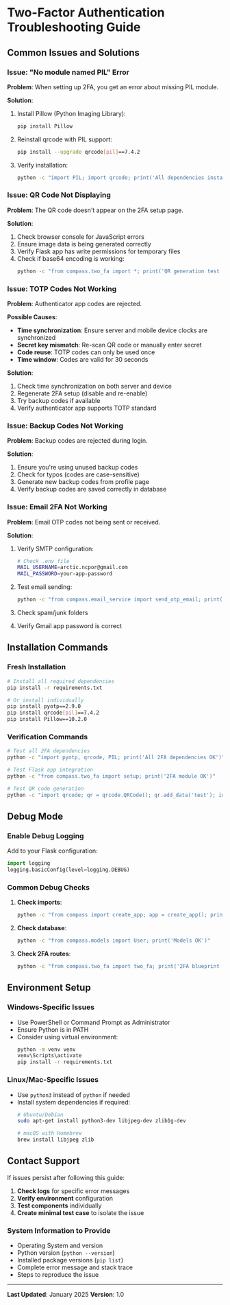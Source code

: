# Two-Factor Authentication Troubleshooting Guide

## Common Issues and Solutions

### Issue: "No module named PIL" Error

**Problem**: When setting up 2FA, you get an error about missing PIL module.

**Solution**:
1. Install Pillow (Python Imaging Library):
   ```bash
   pip install Pillow
   ```

2. Reinstall qrcode with PIL support:
   ```bash
   pip install --upgrade qrcode[pil]==7.4.2
   ```

3. Verify installation:
   ```bash
   python -c "import PIL; import qrcode; print('All dependencies installed correctly')"
   ```

### Issue: QR Code Not Displaying

**Problem**: The QR code doesn't appear on the 2FA setup page.

**Solution**:
1. Check browser console for JavaScript errors
2. Ensure image data is being generated correctly
3. Verify Flask app has write permissions for temporary files
4. Check if base64 encoding is working:
   ```bash
   python -c "from compass.two_fa import *; print('QR generation test passed')"
   ```

### Issue: TOTP Codes Not Working

**Problem**: Authenticator app codes are rejected.

**Possible Causes**:
- **Time synchronization**: Ensure server and mobile device clocks are synchronized
- **Secret key mismatch**: Re-scan QR code or manually enter secret
- **Code reuse**: TOTP codes can only be used once
- **Time window**: Codes are valid for 30 seconds

**Solution**:
1. Check time synchronization on both server and device
2. Regenerate 2FA setup (disable and re-enable)
3. Try backup codes if available
4. Verify authenticator app supports TOTP standard

### Issue: Backup Codes Not Working

**Problem**: Backup codes are rejected during login.

**Solution**:
1. Ensure you're using unused backup codes
2. Check for typos (codes are case-sensitive)
3. Generate new backup codes from profile page
4. Verify backup codes are saved correctly in database

### Issue: Email 2FA Not Working

**Problem**: Email OTP codes not being sent or received.

**Solution**:
1. Verify SMTP configuration:
   ```bash
   # Check .env file
   MAIL_USERNAME=arctic.ncpor@gmail.com
   MAIL_PASSWORD=your-app-password
   ```

2. Test email sending:
   ```bash
   python -c "from compass.email_service import send_otp_email; print('Email service test')"
   ```

3. Check spam/junk folders
4. Verify Gmail app password is correct

## Installation Commands

### Fresh Installation
```bash
# Install all required dependencies
pip install -r requirements.txt

# Or install individually
pip install pyotp==2.9.0
pip install qrcode[pil]==7.4.2
pip install Pillow==10.2.0
```

### Verification Commands
```bash
# Test all 2FA dependencies
python -c "import pyotp, qrcode, PIL; print('All 2FA dependencies OK')"

# Test Flask app integration
python -c "from compass.two_fa import setup; print('2FA module OK')"

# Test QR code generation
python -c "import qrcode; qr = qrcode.QRCode(); qr.add_data('test'); img = qr.make_image(); print('QR generation OK')"
```

## Debug Mode

### Enable Debug Logging
Add to your Flask configuration:
```python
import logging
logging.basicConfig(level=logging.DEBUG)
```

### Common Debug Checks
1. **Check imports**:
   ```bash
   python -c "from compass import create_app; app = create_app(); print('App creation OK')"
   ```

2. **Check database**:
   ```bash
   python -c "from compass.models import User; print('Models OK')"
   ```

3. **Check 2FA routes**:
   ```bash
   python -c "from compass.two_fa import two_fa; print('2FA blueprint OK')"
   ```

## Environment Setup

### Windows-Specific Issues
- Use PowerShell or Command Prompt as Administrator
- Ensure Python is in PATH
- Consider using virtual environment:
  ```bash
  python -m venv venv
  venv\Scripts\activate
  pip install -r requirements.txt
  ```

### Linux/Mac-Specific Issues
- Use `python3` instead of `python` if needed
- Install system dependencies if required:
  ```bash
  # Ubuntu/Debian
  sudo apt-get install python3-dev libjpeg-dev zlib1g-dev
  
  # macOS with Homebrew
  brew install libjpeg zlib
  ```

## Contact Support

If issues persist after following this guide:

1. **Check logs** for specific error messages
2. **Verify environment** configuration
3. **Test components** individually
4. **Create minimal test case** to isolate the issue

### System Information to Provide
- Operating System and version
- Python version (`python --version`)
- Installed package versions (`pip list`)
- Complete error message and stack trace
- Steps to reproduce the issue

---

**Last Updated**: January 2025
**Version**: 1.0
